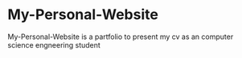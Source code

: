 # My-Personal-Website
My-Personal-Website is a partfolio to present my cv as an computer science engneering student 
